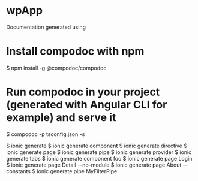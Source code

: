# wpApp


Documentation generated using
# Install compodoc with npm
$ npm install -g @compodoc/compodoc
# Run compodoc in your project (generated with Angular CLI for example) and serve it
$ compodoc -p tsconfig.json -s



$ ionic generate
$ ionic generate component
$ ionic generate directive
$ ionic generate page
$ ionic generate pipe
$ ionic generate provider
$ ionic generate tabs
$ ionic generate component foo
$ ionic generate page Login
$ ionic generate page Detail --no-module
$ ionic generate page About --constants
$ ionic generate pipe MyFilterPipe